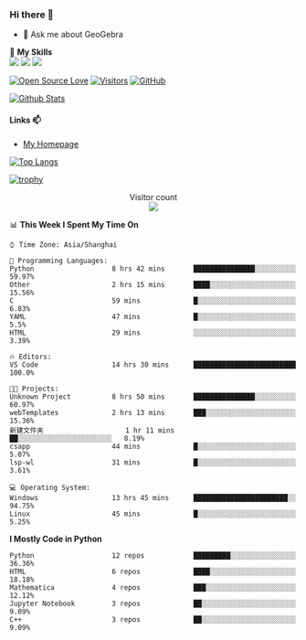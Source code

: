 ### Hi there 👋

<!--
**wuyudi/wuyudi** is a ✨ _special_ ✨ repository because its `README.md` (this file) appears on your GitHub profile.

Here are some ideas to get you started:

- 🔭 I’m currently working on ...
- 🌱 I’m currently learning ...
- 👯 I’m looking to collaborate on ...
- 🤔 I’m looking for help with ...

- 📫 How to reach me: ...
- 😄 Pronouns: ...
- ⚡ Fun fact: ...
-->

- 💬 Ask me about GeoGebra

🌟 **My Skills**  
![](https://img.shields.io/badge/-Python-3e74a2?style=flat-square&logo=Python&logoColor=fff)
![](https://img.shields.io/badge/-Mathematica-3e74a2?style=flat-square&logo=Wolfram&logoColor=fff)
![](https://img.shields.io/badge/-C%2B%2B-3e74a2?style=flat-square&logo=C%2B%2B&logoColor=fff)

[![Open Source Love](https://badges.frapsoft.com/os/v1/open-source.svg?v=103)](https://github.com/wuyudi/)
[![Visitors](https://visitor-badge.glitch.me/badge?page_id=wuyudi.wuyudi)](https://github.com/wuyudi/)
[![GitHub](https://img.shields.io/github/followers/wuyudi.svg?lable=GitHub&style=social)](https://github.com/wuyudi/)

[![Github Stats](https://github-readme-stats.vercel.app/api?username=wuyudi&show_icons=true)](https://github.com/wuyudi/)

#### Links 📫

* [My Homepage](https://wuyudi.github.io/blog/)

[![Top Langs](https://github-readme-stats.vercel.app/api/top-langs/?username=wuyudi&hide=HTML,jupyter%20notebook&layout=compact)](https://github.com/wuyudi/github-readme-stats)

[![trophy](https://github-profile-trophy.vercel.app/?username=wuyudi&theme=onedark)](https://github.com/ryo-ma/github-profile-trophy)

<p align="center"> 
  Visitor count<br>
  <img src="https://profile-counter.glitch.me/wuyudi/count.svg" />
</p>

<!--START_SECTION:waka-->
📊 **This Week I Spent My Time On** 

```text
⌚︎ Time Zone: Asia/Shanghai

💬 Programming Languages: 
Python                   8 hrs 42 mins       ███████████████░░░░░░░░░░   59.97% 
Other                    2 hrs 15 mins       ████░░░░░░░░░░░░░░░░░░░░░   15.56% 
C                        59 mins             █░░░░░░░░░░░░░░░░░░░░░░░░   6.83% 
YAML                     47 mins             █░░░░░░░░░░░░░░░░░░░░░░░░   5.5% 
HTML                     29 mins             ░░░░░░░░░░░░░░░░░░░░░░░░░   3.39%

🔥 Editors: 
VS Code                  14 hrs 30 mins      █████████████████████████   100.0%

🐱‍💻 Projects: 
Unknown Project          8 hrs 50 mins       ███████████████░░░░░░░░░░   60.97% 
webTemplates             2 hrs 13 mins       ███░░░░░░░░░░░░░░░░░░░░░░   15.36% 
新建文件夹                    1 hr 11 mins        ██░░░░░░░░░░░░░░░░░░░░░░░   8.19% 
csapp                    44 mins             █░░░░░░░░░░░░░░░░░░░░░░░░   5.07% 
lsp-wl                   31 mins             █░░░░░░░░░░░░░░░░░░░░░░░░   3.61%

💻 Operating System: 
Windows                  13 hrs 45 mins      ███████████████████████░░   94.75% 
Linux                    45 mins             █░░░░░░░░░░░░░░░░░░░░░░░░   5.25%

```

**I Mostly Code in Python** 

```text
Python                   12 repos            █████████░░░░░░░░░░░░░░░░   36.36% 
HTML                     6 repos             ████░░░░░░░░░░░░░░░░░░░░░   18.18% 
Mathematica              4 repos             ███░░░░░░░░░░░░░░░░░░░░░░   12.12% 
Jupyter Notebook         3 repos             ██░░░░░░░░░░░░░░░░░░░░░░░   9.09% 
C++                      3 repos             ██░░░░░░░░░░░░░░░░░░░░░░░   9.09%

```



<!--END_SECTION:waka-->
